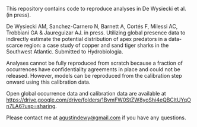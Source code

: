 This repository contains code to reproduce analyses in De Wysiecki et al. (in press).

De Wysiecki AM, Sanchez-Carnero N, Barnett A, Cortés F, Milessi AC, Trobbiani GA & Jaureguizar AJ. in press. Utilizing global presence data to indirectly estimate the potential distribution of apex predators in a data-scarce region: a case study of copper and sand tiger sharks in the Southwest Atlantic. Submitted to Hydrobiologia.

Analyses cannot be fully reproduced from scratch because a fraction of occurrences have confidentiality agreements in place and could not be released. However, models can be reproduced from the calibration step onward using this calibration data.

Open global occurrence data and calibration data are available at https://drive.google.com/drive/folders/1BvmFW0StZW8yoShi4eQBCltUYqOn7LA6?usp=sharing.

Please contact me at agustindewy@gmail.com if you have any questions.
